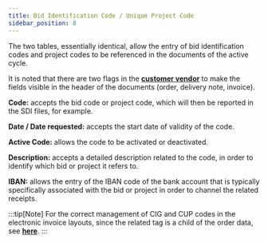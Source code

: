 ```yaml
---
title: Bid Identification Code / Unique Project Code 
sidebar_position: 8
---
```


The two tables, essentially identical, allow the entry of bid identification codes and project codes to be referenced in the documents of the active cycle.

It is noted that there are two flags in the [**customer vendor**](/docs/erp-home/registers/contacts/create-new-contact/accounting-data/customer-vendors-data/fiscal-information) to make the fields visible in the header of the documents (order, delivery note, invoice).

**Code:** accepts the bid code or project code, which will then be reported in the SDI files, for example.

**Date / Date requested:** accepts the start date of validity of the code.

**Active Code:** allows the code to be activated or deactivated.

**Description:** accepts a detailed description related to the code, in order to identify which bid or project it refers to.

**IBAN:** allows the entry of the IBAN code of the bank account that is typically specifically associated with the bid or project in order to channel the related receipts.

:::tip[Note]
For the correct management of CIG and CUP codes in the electronic invoice layouts, since the related tag is a child of the order data, see [**here**](/docs/finance-area/e-invoice/configuration_einvoice#codici-cig-e-cup-tag-2126-codicecup-e-2127-codicecig).
:::
